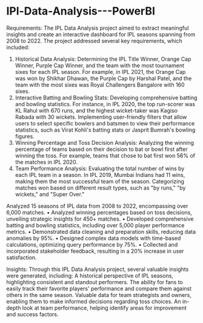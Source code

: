 # IPl-Data-Analysis---PowerBI
Requirements:
The IPL Data Analysis project aimed to extract meaningful insights and create an interactive dashboard for IPL seasons spanning from 2008 to 2022. The project addressed several key requirements, which included:
1. Historical Data Analysis:
Determining the IPL Title Winner, Orange Cap Winner, Purple Cap Winner, and the team with the most tournament sixes for each IPL season. For example, in IPL 2021, the Orange Cap was won by Shikhar Dhawan, the Purple Cap by Harshal Patel, and the team with the most sixes was Royal Challengers Bangalore with 160 sixes.
2. Interactive Batting and Bowling Stats:
Developing comprehensive batting and bowling statistics. For instance, in IPL 2020, the top run-scorer was KL Rahul with 670 runs, and the highest wicket-taker was Kagiso Rabada with 30 wickets.
Implementing user-friendly filters that allow users to select specific bowlers and batsmen to view their performance statistics, such as Virat Kohli's batting stats or Jasprit Bumrah's bowling figures.
3. Winning Percentage and Toss Decision Analysis:
Analyzing the winning percentage of teams based on their decision to bat or bowl first after winning the toss. For example, teams that chose to bat first won 56% of the matches in IPL 2020.
4. Team Performance Analysis:
Evaluating the total number of wins by each IPL team in a season. In IPL 2019, Mumbai Indians had 11 wins, making them the most successful team of the season.
Categorizing matches won based on different result types, such as "by runs," "by wickets," and "Super Over."

Analyzed 15 seasons of IPL data from 2008 to 2022, encompassing over 6,000 matches.
• Analyzed winning percentages based on toss decisions, unveiling strategic insights for 450+ matches.
• Developed comprehensive batting and bowling statistics, including over 5,000 player performance metrics.
• Demonstrated data cleaning and preparation skills, reducing data anomalies by 95%.
• Designed complex data models with time-based calculations, optimizing query performance by 75%.
• Collected and incorporated stakeholder feedback, resulting in a 20% increase in user satisfaction.

Insights:
Through this IPL Data Analysis project, several valuable insights were generated, including:
A historical perspective of IPL seasons, highlighting consistent and standout performers.
The ability for fans to easily track their favorite players' performance and compare them against others in the same season.
Valuable data for team strategists and owners, enabling them to make informed decisions regarding toss choices.
An in-depth look at team performance, helping identify areas for improvement and success factors.
